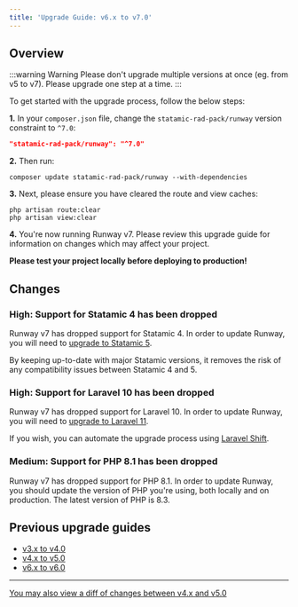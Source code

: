 ```yaml
---
title: 'Upgrade Guide: v6.x to v7.0'
---
```


## Overview

:::warning Warning
Please don't upgrade multiple versions at once (eg. from v5 to v7). Please upgrade one step at a time.
:::

To get started with the upgrade process, follow the below steps:

**1.** In your `composer.json` file, change the `statamic-rad-pack/runway` version constraint to `^7.0`:

```json
"statamic-rad-pack/runway": "^7.0"
```

**2.** Then run:

```
composer update statamic-rad-pack/runway --with-dependencies
```

**3.** Next, please ensure you have cleared the route and view caches:

```
php artisan route:clear
php artisan view:clear
```

**4.** You're now running Runway v7. Please review this upgrade guide for information on changes which may affect your project.

**Please test your project locally before deploying to production!**

## Changes

### High: Support for Statamic 4 has been dropped

Runway v7 has dropped support for Statamic 4. In order to update Runway, you will need to [upgrade to Statamic 5](https://statamic.dev/upgrade-guide/4-0-to-5-0).

By keeping up-to-date with major Statamic versions, it removes the risk of any compatibility issues between Statamic 4 and 5.

### High: Support for Laravel 10 has been dropped

Runway v7 has dropped support for Laravel 10. In order to update Runway, you will need to [upgrade to Laravel 11](https://laravel.com/docs/11.x/upgrade).

If you wish, you can automate the upgrade process using [Laravel Shift](https://laravelshift.com/upgrade-laravel-10-to-laravel-11).

### Medium: Support for PHP 8.1 has been dropped

Runway v7 has dropped support for PHP 8.1. In order to update Runway, you should update the version of PHP you're using, both locally and on production. The latest version of PHP is 8.3.

## Previous upgrade guides

-   [v3.x to v4.0](/upgrade-guides/v3-x-to-v4-0)
-   [v4.x to v5.0](/upgrade-guides/v4-x-to-v5-0)
-   [v6.x to v6.0](/upgrade-guides/v5-x-to-v6-0)

---

[You may also view a diff of changes between v4.x and v5.0](https://github.com/statamic-rad-pack/runway/compare/6.x...7.x)
